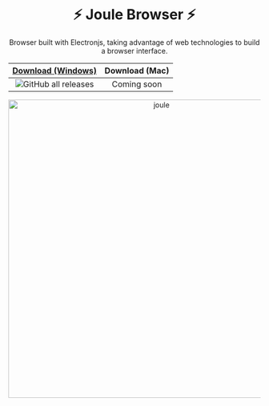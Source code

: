 <h1 align="center">
  ⚡ Joule Browser ⚡
</h1>



<div align="center">
<p>Browser built with Electronjs, taking advantage of web technologies to build a browser interface.</p>

  
| [Download (Windows)](https://github.com/jpbonch/joule/releases/download/v0.0.1/Joule-win32-ia32.zip) | Download (Mac)    |
| :---:   | :---: |
| ![GitHub all releases](https://img.shields.io/github/downloads/jpbonch/joul/total?color=rgb(0%2C200%2C0)) | Coming soon   |


<img width="596" alt="joule" src="https://github.com/jpbonch/joule/assets/47366914/0a75f060-2ea2-4f75-b08e-4059a305efce">

</div>

